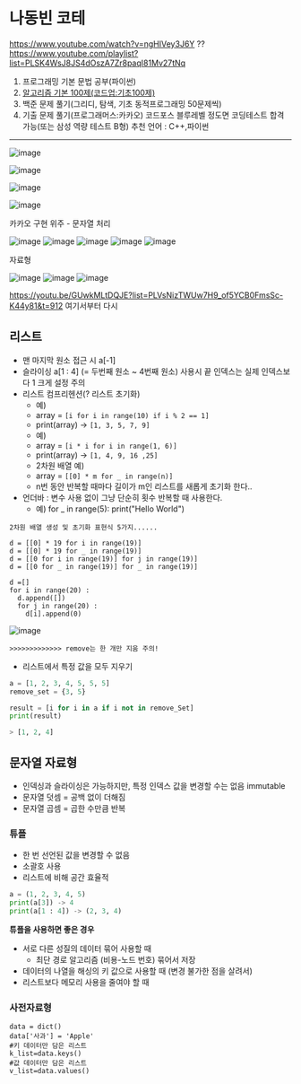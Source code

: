 # 나동빈 코테 

https://www.youtube.com/watch?v=ngHIVey3J6Y   ??
https://www.youtube.com/playlist?list=PLSK4WsJ8JS4dOszA7Zr8paqI81Mv27tNq

1. 프로그래밍 기본 문법 공부(파이썬)
2. [알고리즘 기본 100제(코드업:기초100제)](codeup100.md)
3. 백준 문제 풀기(그리디, 탐색, 기초 동적프로그래밍 50문제씩)
4. 기출 문제 풀기(프로그래머스:카카오)
코드포스 블루레벨 정도면 코딩테스트 합격 가능(또는 삼성 역량 테스트 B형)
추천 언어 : C++,파이썬


----------

![image](https://user-images.githubusercontent.com/53321189/117644830-e1818400-b1c4-11eb-9861-4219be774ffc.png)

![image](https://user-images.githubusercontent.com/53321189/117644378-5e602e00-b1c4-11eb-84d8-8d3100ebf0e5.png)

![image](https://user-images.githubusercontent.com/53321189/117644912-f4945400-b1c4-11eb-8a55-cbc0cdd22df3.png)



![image](https://user-images.githubusercontent.com/53321189/117646033-44bfe600-b1c6-11eb-9e2d-cf9f29aa20b1.png)


카카오 구현 위주 - 문자열 처리

![image](https://user-images.githubusercontent.com/53321189/117646542-da5b7580-b1c6-11eb-8af9-99dd750a5daa.png)
![image](https://user-images.githubusercontent.com/53321189/117646627-f0693600-b1c6-11eb-9bca-4b573def7952.png)
![image](https://user-images.githubusercontent.com/53321189/117646685-0119ac00-b1c7-11eb-8f75-267c99b35d37.png)
![image](https://user-images.githubusercontent.com/53321189/117646823-2dcdc380-b1c7-11eb-9bef-109c2e5c9043.png)
![image](https://user-images.githubusercontent.com/53321189/117647998-a719e600-b1c8-11eb-928b-0c11f09a0a1c.png)

자료형

![image](https://user-images.githubusercontent.com/53321189/117648313-08da5000-b1c9-11eb-8cee-74c156a65502.png)
![image](https://user-images.githubusercontent.com/53321189/117648628-6a022380-b1c9-11eb-80f8-a5d416d2063b.png)
![image](https://user-images.githubusercontent.com/53321189/117648706-856d2e80-b1c9-11eb-9f54-472152503c24.png)

https://youtu.be/GUwkMLtDQJE?list=PLVsNizTWUw7H9_of5YCB0FmsSc-K44y81&t=912 여기서부터 다시


## 리스트

- 맨 마지막 원소 접근 시 a[-1]
- 슬라이싱 a[1 : 4] (= 두번째 원소 ~ 4번째 원소) 사용시 끝 인덱스는 실제 인덱스보다 1 크게 설정 주의
- 리스트 컴프리헨션(? 리스트 초기화)
    - 예)
    - array = `[i for i in range(10) if i % 2 == 1]`
    - print(array) -> `[1, 3, 5, 7, 9]`
    - 예)
    - array = `[i * i for i in range(1, 6)]`
    - print(array) -> `[1, 4, 9, 16 ,25]`
    - 2차원 배열 예)
    - array = `[[0] * m for _ in range(n)]`
    - n번 동안 반복할 때마다 길이가 m인 리스트를 새롭게 초기화 한다..
- 언더바 : 변수 사용 없이 그냥 단순히 횟수 반복할 때 사용한다.
    - 예) for _ in range(5): print("Hello World")

~~~
2차원 배열 생성 및 초기화 표현식 5가지......

d = [[0] * 19 for i in range(19)]
d = [[0] * 19 for _ in range(19)]
d = [[0 for i in range(19)] for j in range(19)]
d = [[0 for _ in range(19)] for _ in range(19)]

d =[]                      
for i in range(20) :
  d.append([])       
  for j in range(20) : 
    d[i].append(0)   
~~~

![image](https://user-images.githubusercontent.com/53321189/118065595-2f220a80-b3d8-11eb-92ad-1d99137b1886.png)

`>>>>>>>>>>>>> remove는 한 개만 지움 주의!`

- 리스트에서 특정 값을 모두 지우기

```py
a = [1, 2, 3, 4, 5, 5, 5]
remove_set = {3, 5}

result = [i for i in a if i not in remove_Set]
print(result)

> [1, 2, 4]
```
## 문자열 자료형

- 인덱싱과 슬라이싱은 가능하지만, 특정 인덱스 값을 변경할 수는 없음 immutable
- 문자열 덧셈 = 공백 없이 더해짐
- 문자열 곱셈 = 곱한 수만큼 반복

### 튜플
- 한 번 선언된 값을 변경할 수 없음
- 소괄호 사용
- 리스트에 비해 공간 효율적

```py
a = (1, 2, 3, 4, 5)
print(a[3]) -> 4
print(a[1 : 4]) -> (2, 3, 4)
```
**튜플을 사용하면 좋은 경우**

- 서로 다른 성질의 데이터 묶어 사용할 때
    - 최단 경로 알고리즘 (비용-노드 번호) 묶어서 저장
- 데이터의 나열을 해싱의 키 값으로 사용할 때 (변경 불가한 점을 살려서)
- 리스트보다 메모리 사용을 줄여야 할 때

### 사전자료형

```
data = dict()
data['사과'] = 'Apple'
#키 데이터만 담은 리스트
k_list=data.keys()
#값 데이터만 담은 리스트
v_list=data.values()

```
